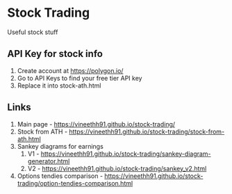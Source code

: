# Stock Trading
Useful stock stuff

## API Key for stock info
1. Create account at https://polygon.io/
1. Go to API Keys to find your free tier API key
1. Replace it into stock-ath.html 

## Links
1. Main page - https://vineethh91.github.io/stock-trading/
1. Stock from ATH - https://vineethh91.github.io/stock-trading/stock-from-ath.html
1. Sankey diagrams for earnings
    1. V1 - https://vineethh91.github.io/stock-trading/sankey-diagram-generator.html
    1. V2 - https://vineethh91.github.io/stock-trading/sankey_v2.html
1. Options tendies comparison - https://vineethh91.github.io/stock-trading/option-tendies-comparison.html
